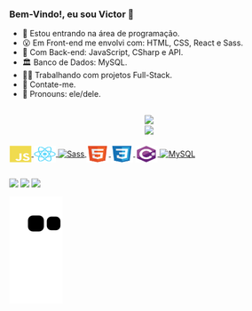 ### Bem-Vindo!, eu sou Victor 👋

- 🔭 Estou entrando na área de programação.
- 😮 Em Front-end me envolvi com: HTML, CSS, React e Sass.
- 🙈 Com Back-end: JavaScript, CSharp e API.
- 🏛️ Banco de Dados: MySQL.
- 😶‍🌫️ Trabalhando com projetos Full-Stack.
- 🙂 Contate-me.
- 🎈 Pronouns: ele/dele.

##

<div align="center">
  <a href="https://github.com/Vitto-dip" >
  <img height="180em" src="https://github-readme-stats.vercel.app/api?username=Vitto-dip&show_icons=true&theme=midnight-purple&include_all_commits=true&count_private=true"/>
  <br>
  <img heigth="180em" src="https://github-readme-stats.vercel.app/api/top-langs/?username=Vitto-dip&layout=compact&langs_count=7&theme=midnight-purple" />
</div>

<div style="display: inline_block"><br>
  <img align="center" alt="Js" height="30" width="40" src="https://raw.githubusercontent.com/devicons/devicon/master/icons/javascript/javascript-plain.svg">
  <img align="center" alt="React" height="30" width="40" src="https://raw.githubusercontent.com/devicons/devicon/master/icons/react/react-original.svg">
  <img align="center" alt="Sass" height="30" width="40" src="https://cdn.jsdelivr.net/gh/devicons/devicon/icons/sass/sass-original.svg" />
  <img align="center" alt="HTML" height="30" width="40" src="https://raw.githubusercontent.com/devicons/devicon/master/icons/html5/html5-original.svg">
  <img align="center" alt="CSS" height="30" width="40" src="https://raw.githubusercontent.com/devicons/devicon/master/icons/css3/css3-original.svg">
  <img align="center" alt="Csharp" height="30" width="40" src="https://raw.githubusercontent.com/devicons/devicon/master/icons/csharp/csharp-original.svg">
  <img align="center" alt="MySQL" height="30" width="40" src="https://cdn.jsdelivr.net/gh/devicons/devicon/icons/mysql/mysql-original.svg" />
</div>

##

<div> 
  <a href="https://www.instagram.com/vitto_di.p/" target="_blank"><img src="https://img.shields.io/badge/-Instagram-%23E4405F?style=for-the-badge&logo=instagram&logoColor=white" target="_blank"></a> 
  <a href = "mailto:simoesvictor188@gmail.com"><img src="https://img.shields.io/badge/-Gmail-%23333?style=for-the-badge&logo=gmail&logoColor=white" target="_blank"></a>
  <a href="https://www.linkedin.com/in/victor-sim%C3%B5es-766598224/" target="_blank"><img src="https://img.shields.io/badge/-LinkedIn-%230077B5?style=for-the-badge&logo=linkedin&logoColor=white" target="_blank"></a> 
  
  ![Snake animation](https://github.com/Vitto-dip/Vitto-dip/blob/output/github-contribution-grid-snake.svg)

</div>
